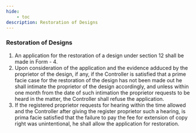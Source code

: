```yaml
---
hide:
    - toc
description: Restoration of Designs
---
```


### Restoration of Designs

1. An application for the restoration of a design under section 12 shall be made in Form - 4.
2. Upon consideration of the application and the evidence adduced by the proprietor of the design, if any, if the Controller is satisfied that a prime facie case for the restoration of the design has not been made out he shall intimate the proprietor of the design accordingly, and unless within one month from the date of such intimation the proprietor requests to be heard in the matter, the Controller shall refuse the application.
3. If the registered proprietor requests for hearing within the time allowed and the Controller after giving the register proprietor such a hearing, is prima facie satisfied that the failure to pay the fee for extension of copy right was unintentional, he shall allow the application for restoration.
